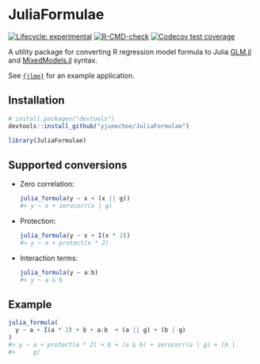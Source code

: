 
<!-- README.md is generated from README.Rmd. Please edit that file -->

# JuliaFormulae

<!-- badges: start -->

[![Lifecycle:
experimental](https://img.shields.io/badge/lifecycle-experimental-orange.svg)](https://lifecycle.r-lib.org/articles/stages.html#experimental)
[![R-CMD-check](https://github.com/yjunechoe/JuliaFormulae/actions/workflows/R-CMD-check.yaml/badge.svg)](https://github.com/yjunechoe/JuliaFormulae/actions/workflows/R-CMD-check.yaml)
[![Codecov test
coverage](https://codecov.io/gh/yjunechoe/JuliaFormulae/branch/main/graph/badge.svg)](https://app.codecov.io/gh/yjunechoe/JuliaFormulae?branch=main)
<!-- badges: end -->

A utility package for converting R regression model formula to Julia
[GLM.jl](https://github.com/JuliaStats/GLM.jl) and
[MixedModels.jl](https://github.com/JuliaStats/MixedModels.jl) syntax.

See [`{jlme}`](https://github.com/yjunechoe/jlme) for an example
application.

## Installation

``` r
# install.packages("devtools")
devtools::install_github("yjunechoe/JuliaFormulae")
```

``` r
library(JuliaFormulae)
```

## Supported conversions

- Zero correlation:

  ``` r
  julia_formula(y ~ x + (x || g))
  #> y ~ x + zerocorr(x | g)
  ```

- Protection:

  ``` r
  julia_formula(y ~ x + I(x * 2))
  #> y ~ x + protect(x * 2)
  ```

- Interaction terms:

  ``` r
  julia_formula(y ~ a:b)
  #> y ~ a & b
  ```

## Example

``` r
julia_formula(
  y ~ a + I(a * 2) + b + a:b  + (a || g) + (b | g)
)
#> y ~ a + protect(a * 2) + b + (a & b) + zerocorr(a | g) + (b | 
#>     g)
```
